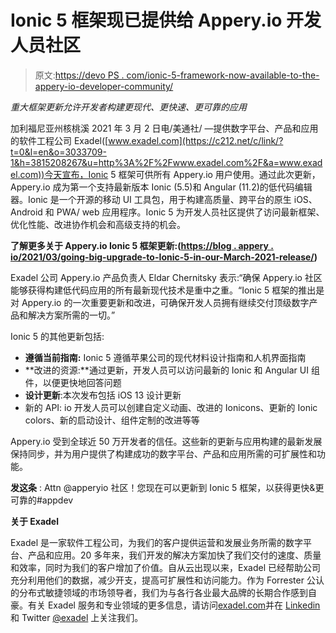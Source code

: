 # Ionic 5 框架现已提供给 Appery.io 开发人员社区

> 原文:[https://devo PS . com/ionic-5-framework-now-available-to-the-appery-io-developer-community/](https://devops.com/ionic-5-framework-now-available-to-the-appery-io-developer-community/)

*重大框架更新允许开发者构建更现代、更快速、更可靠的应用*

加利福尼亚州核桃溪 2021 年 3 月 2 日电/美通社/ —提供数字平台、产品和应用的软件工程公司 Exadel([www.exadel.com](https://c212.net/c/link/?t=0&l=en&o=3033709-1&h=3815208267&u=http%3A%2F%2Fwww.exadel.com%2F&a=www.exadel.com))今天宣布，Ionic 5 框架可供所有 Appery.io 用户使用。通过此次更新，Appery.io 成为第一个支持最新版本 Ionic (5.5)和 Angular (11.2)的低代码编辑器。Ionic 是一个开源的移动 UI 工具包，用于构建高质量、跨平台的原生 iOS、Android 和 PWA/ web 应用程序。Ionic 5 为开发人员社区提供了访问最新框架、优化性能、改进协作机会和高级支持的机会。

**了解更多关于 Appery.io Ionic 5 框架更新:(**[**https://blog . appery . io/2021/03/going-big-upgrade-to-Ionic-5-in-our-March-2021-release/**](https://blog.appery.io/2021/03/going-big-upgrade-to-ionic-5-in-our-march-2021-release/)**)**

Exadel 公司 Appery.io 产品负责人 Eldar Chernitsky 表示:“确保 Appery.io 社区能够获得构建低代码应用的所有最新现代技术是重中之重。“Ionic 5 框架的推出是对 Appery.io 的一次重要更新和改进，可确保开发人员拥有继续交付顶级数字产品和解决方案所需的一切。”

Ionic 5 的其他更新包括:

*   **遵循当前指南:** Ionic 5 遵循苹果公司的现代材料设计指南和人机界面指南
*   **改进的资源:**通过更新，开发人员可以访问最新的 Ionic 和 Angular UI 组件，以便更快地回答问题
*   **设计更新**:本次发布包括 iOS 13 设计更新
*   新的 API: io 开发人员可以创建自定义动画、改进的 Ionicons、更新的 Ionic colors、新的启动设计、组件定制的改进等等

Appery.io 受到全球近 50 万开发者的信任。这些新的更新与应用构建的最新发展保持同步，并为用户提供了构建成功的数字平台、产品和应用所需的可扩展性和功能。

**发这条** : Attn @apperyio 社区！您现在可以更新到 Ionic 5 框架，以获得更快&更可靠的#appdev

**关于 Exadel**

Exadel 是一家软件工程公司，为我们的客户提供运营和发展业务所需的数字平台、产品和应用。20 多年来，我们开发的解决方案加快了我们交付的速度、质量和效率，同时为我们的客户增加了价值。自从云出现以来，Exadel 已经帮助公司充分利用他们的数据，减少开支，提高可扩展性和访问能力。作为 Forrester 公认的分布式敏捷领域的市场领导者，我们为与各行各业最大品牌的长期合作感到自豪。有关 Exadel 服务和专业领域的更多信息，请访问[exadel.com](https://exadel.com/)并在 [Linkedin](https://www.linkedin.com/company/exadel) 和 Twitter [@exadel](https://twitter.com/exadel?ref_src=twsrc%5Egoogle%7Ctwcamp%5Eserp%7Ctwgr%5Eauthor) 上关注我们。